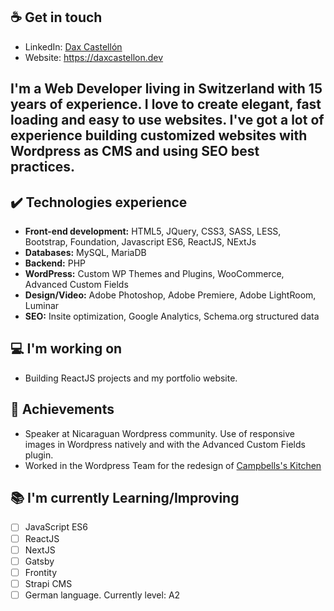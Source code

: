 ## ☕ Get in touch
- LinkedIn: <a href = "https://www.linkedin.com/in/daxcastellonmeyrat/">Dax Castellón</a>
- Website: https://daxcastellon.dev

I'm a Web Developer living in Switzerland with 15 years of experience. I love to create elegant, fast loading and easy to use websites. I've got a lot of experience building customized websites with Wordpress as CMS and using SEO best practices.
---

## ✔️ Technologies experience 
* **Front-end development:** HTML5, JQuery, CSS3, SASS, LESS, Bootstrap, Foundation, Javascript ES6, ReactJS, NExtJs
* **Databases:** MySQL, MariaDB
* **Backend:** PHP
* **WordPress:** Custom WP Themes and Plugins, WooCommerce, Advanced Custom Fields
* **Design/Video:** Adobe Photoshop, Adobe Premiere, Adobe LightRoom, Luminar
* **SEO:** Insite optimization, Google Analytics, Schema.org structured data

## 💻 I'm working on
- Building ReactJS projects and my portfolio website.

## 👑 Achievements
* Speaker at Nicaraguan Wordpress community. Use of responsive images in Wordpress natively and with the Advanced Custom Fields plugin.
* Worked in the Wordpress Team for the redesign of <a href = "https://www.campbells.com/kitchen/">Campbells's Kitchen</a>

## 📚 I'm currently Learning/Improving
* [ ] JavaScript ES6
* [ ] ReactJS
* [ ] NextJS
* [ ] Gatsby
* [ ] Frontity
* [ ] Strapi CMS
* [ ] German language. Currently level: A2
